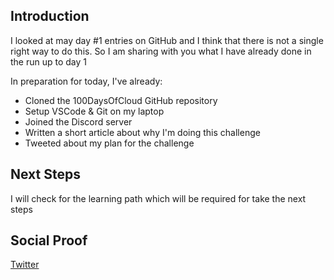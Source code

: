 ## Introduction

I looked at may day #1 entries on GitHub and I think that there is not a single right way to do this. So I am sharing with you what I have already done in the run up to day 1

In preparation for today, I've already:

- Cloned the 100DaysOfCloud GitHub repository
- Setup VSCode & Git on my laptop
- Joined the Discord server
- Written a short article about why I'm doing this challenge
- Tweeted about my plan for the challenge

## Next Steps

I will check for the learning path which will be required for take the next steps

## Social Proof

[Twitter](https://twitter.com/saucyvip3r/status/1578736685453840385)
